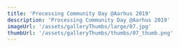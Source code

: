 ```yaml
---
title: 'Processing Community Day @Aarhus 2019'
description: 'Processing Community Day @Aarhus 2019'
imageUrl: '/assets/galleryThumbs/large/07.jpg'
thumbUrl: '/assets/galleryThumbs/thumbs/07_thumb.png'
---
```

